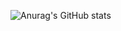 ![Anurag's GitHub stats](https://github-readme-stats.vercel.app/api?username=iamliino&show_icons=true&theme=dracula)
